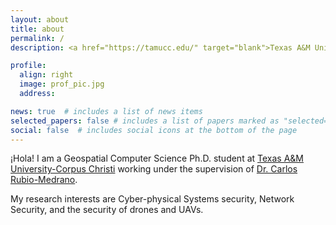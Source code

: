 ```yaml
---
layout: about
title: about
permalink: /
description: <a href="https://tamucc.edu/" target="blank">Texas A&M University-Corpus Christi</a> • <a href="https://www.tamucc.edu/science/departments/computing-sciences/index.php" target="blank">Department of Computing Sciences</a>.

profile:
  align: right
  image: prof_pic.jpg
  address: 

news: true  # includes a list of news items
selected_papers: false # includes a list of papers marked as "selected={true}"
social: false  # includes social icons at the bottom of the page
---
```


¡Hola! I am a Geospatial Computer Science Ph.D. student at <a href="https://tamucc.edu/" target="blank">Texas A&M University-Corpus Christi</a> working under the supervision of <a href="https://carlosrubiomedrano.com/" target="blank">Dr. Carlos Rubio-Medrano</a>.

My research interests are Cyber-physical Systems security, Network Security, and the security of drones and UAVs.